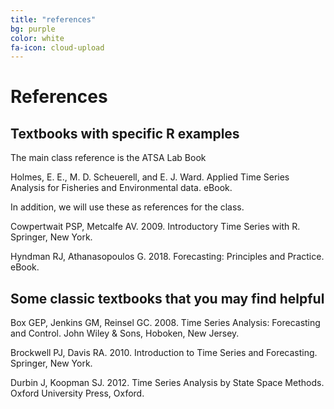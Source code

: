 ```yaml
---
title: "references"
bg: purple
color: white
fa-icon: cloud-upload
---
```


# References

## Textbooks with specific R examples

The main class reference is the ATSA Lab Book

Holmes, E. E., M. D. Scheuerell, and E. J. Ward. Applied Time Series Analysis for Fisheries and Environmental data. eBook.

In addition, we will use these as references for the class.

Cowpertwait PSP, Metcalfe AV. 2009. Introductory Time Series with R. Springer, New York.

Hyndman RJ, Athanasopoulos G. 2018. Forecasting: Principles and Practice. eBook.

## Some classic textbooks that you may find helpful

Box GEP, Jenkins GM, Reinsel GC. 2008. Time Series Analysis: Forecasting and Control. John Wiley & Sons, Hoboken, New Jersey.

Brockwell PJ, Davis RA. 2010. Introduction to Time Series and Forecasting. Springer, New York.

Durbin J, Koopman SJ. 2012. Time Series Analysis by State Space Methods. Oxford University Press, Oxford.


